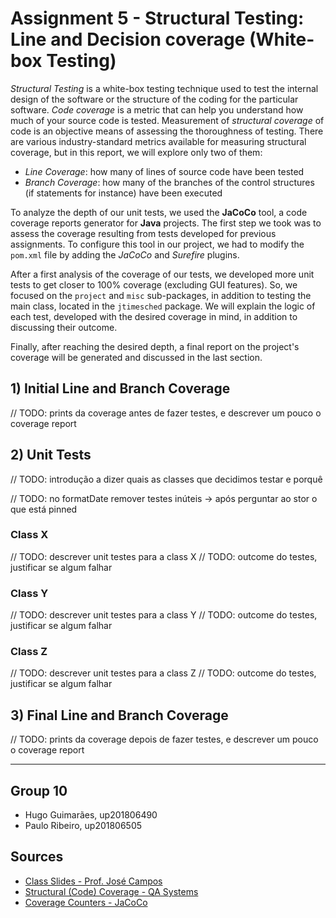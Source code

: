 # Assignment 5 - Structural Testing: Line and Decision coverage (White-box Testing)

*Structural Testing* is a white-box testing technique used to test the internal design of the software or the structure of the coding for the particular software.
*Code coverage* is a metric that can help you understand how much of your source code is tested.
Measurement of *structural coverage* of code is an objective means of assessing the thoroughness of testing.
There are various industry-standard metrics available for measuring structural coverage, but in this report, we will explore only two of them:
- *Line Coverage*: how many of lines of source code have been tested
- *Branch Coverage*: how many of the branches of the control structures (if statements for instance) have been executed

To analyze the depth of our unit tests, we used the **JaCoCo** tool, a code coverage reports generator for **Java** projects.
The first step we took was to assess the coverage resulting from tests developed for previous assignments.
To configure this tool in our project, we had to modify the `pom.xml` file by adding the *JaCoCo* and *Surefire* plugins.

After a first analysis of the coverage of our tests, we developed more unit tests to get closer to 100% coverage (excluding GUI features).
So, we focused on the `project` and `misc` sub-packages, in addition to testing the main class, located in the `jtimesched` package.
We will explain the logic of each test, developed with the desired coverage in mind, in addition to discussing their outcome.

Finally, after reaching the desired depth, a final report on the project's coverage will be generated and discussed in the last section.

## 1) Initial Line and Branch Coverage

// TODO: prints da coverage antes de fazer testes, e descrever um pouco o coverage report

## 2) Unit Tests

// TODO: introdução a dizer quais as classes que decidimos testar e porquê

// TODO: no formatDate remover testes inúteis -> após perguntar ao stor o que está pinned

### Class X

// TODO: descrever unit testes para a class X
// TODO: outcome do testes, justificar se algum falhar

### Class Y

// TODO: descrever unit testes para a class Y
// TODO: outcome do testes, justificar se algum falhar

### Class Z

// TODO: descrever unit testes para a class Z
// TODO: outcome do testes, justificar se algum falhar

## 3) Final Line and Branch Coverage

// TODO: prints da coverage depois de fazer testes, e descrever um pouco o coverage report

-----

## Group 10

- Hugo Guimarães, up201806490
- Paulo Ribeiro, up201806505

## Sources

- [Class Slides - Prof. José Campos](https://paginas.fe.up.pt/~jcmc/tvvs/2022-2023/lectures/lecture-5.pdf)
- [Structural (Code) Coverage - QA Systems](https://www.qa-systems.com/blog/what-is-meant-by-structural-code-coverage/)
- [Coverage Counters - JaCoCo](https://www.eclemma.org/jacoco/trunk/doc/counters.html)